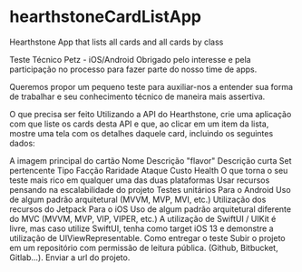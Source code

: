 # hearthstoneCardListApp
Hearthstone App that lists all cards and all cards by class

Teste Técnico Petz - iOS/Android
Obrigado pelo interesse e pela participação no processo para fazer parte do nosso time de apps.

Queremos propor um pequeno teste para auxiliar-nos a entender sua forma de trabalhar e seu conhecimento técnico de maneira mais assertiva.

O que precisa ser feito
Utilizando a API do Hearthstone, crie uma aplicação com que liste os cards desta API e que, ao clicar em um item da lista, mostre uma tela com os detalhes daquele card, incluindo os seguintes dados:

A imagem principal do cartão
Nome
Descrição "flavor"
Descrição curta
Set pertencente
Tipo
Facção
Raridade
Ataque
Custo
Health
O que torna o seu teste mais rico em qualquer uma das duas plataformas
Usar recursos pensando na escalabilidade do projeto
Testes unitários
Para o Android
Uso de algum padrão arquitetural (MVVM, MVP, MVI, etc.)
Utilização dos recursos do Jetpack
Para o iOS
Uso de algum padrão arquitetural diferente do MVC (MVVM, MVP, VIP, VIPER, etc.)
A utilização de SwiftUI / UIKit é livre, mas caso utilize SwiftUI, tenha como target iOS 13 e demonstre a utilização de UIViewRepresentable.
Como entregar o teste
Subir o projeto em um repositório com permissão de leitura pública. (Github, Bitbucket, Gitlab...).
Enviar a url do projeto.
